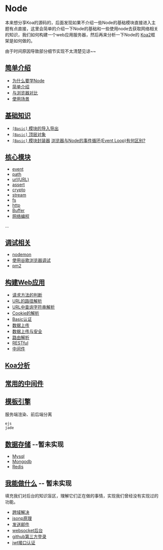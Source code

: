 # Node

本来想分享Koa的源码的，后面发现如果不介绍一些Node的基础模块直接进入主题有点直接，这里会简单的介绍一下Node的基础和一些使用node去获取网络相关的知识，我们如何构建一个web应用服务器，然后再来分析一下Node的 [Koa2](https://github.com/koajs/koa)框架是如何做的。



由于时间原因导致部分细节实现不太清楚见谅~~



## [简单介绍](/sections/zh-cn/简单介绍.md)

+ [为什么要学Node](/sections/zh-cn/简单介绍.md/#为什么要学node)
+ [简单介绍](/sections/zh-cn/简单介绍.md/#简单介绍)
+ [与浏览器对比](/sections/zh-cn/简单介绍.md/#与浏览器对比)
+ [使用场景](/sections/zh-cn/简单介绍.md/#使用场景)





## [基础知识](/sections/zh-cn/基础知识.md)

* [`[Basic]` 模块的导入导出](/sections/zh-cn/基础知识.md/#模块的导入导出)
* [`[Basic]` 顶层对象](/sections/zh-cn/基础知识.md/#顶层对象)
* [`[Basic]` 模块封装器](/sections/zh-cn/基础知识.md/#模块封装器)
  [浏览器与Node的事件循环(Event Loop)有何区别?](https://zhuanlan.zhihu.com/p/54882306)





## [核心模块](./sections/zh-cn/核心模块.md)

* [event](./sections/zh-cn/核心模块.md/#event (事件触发器))
* [path](./sections/zh-cn/核心模块.md/#path模块)
* [url(URL)](./sections/zh-cn/核心模块.md/#url(URL))
* [assert](./sections/zh-cn/核心模块.md/#assert(断言))
* [crypto](./sections/zh-cn/核心模块.md/#crypto (加密))
* [stream](./sections/zh-cn/核心模块.md/#stream(流))
* [fs](./sections/zh-cn/核心模块.md/#fs (文件系统))
* [http](./sections/zh-cn/核心模块.md/#http模块)
* [Buffer](./sections/zh-cn/核心模块.md/#Buffer)
* [网络编程](./sections/zh-cn/核心模块.md/#网络编程)

...



## [调试相关](./sections/zh-cn/调试相关.md)

+ [nodemon](./sections/zh-cn/调试相关.md/#nodemon)
+ [使用谷歌浏览器调试](./sections/zh-cn/调试相关.md/#使用谷歌浏览器调试)
+ [pm2](./sections/zh-cn/调试相关.md/#pm2)





## [构建Web应用](./sections/zh-cn/构建Web应用.md)

+ [请求方法的判断](./sections/zh-cn/构建Web应用.md/#请求方法的判断)
+ [URL的路径解析](./sections/zh-cn/构建Web应用.md/#URL路径解析)
+ [URL中查询字符串解析](./sections/zh-cn/构建Web应用.md/#URL中查询字符串解析)
+ [Cookie的解析](./sections/zh-cn/构建Web应用.md/#Cookie的解析)
+ [Basic认证](./sections/zh-cn/构建Web应用.md/#Basic认证)
+ [数据上传](./sections/zh-cn/构建Web应用.md/#数据上传)
+ [数据上传与安全](./sections/zh-cn/构建Web应用.md/#数据上传与安全)
+ [路由解析](./sections/zh-cn/构建Web应用.md/#路由解析)
+ [RESTful](./sections/zh-cn/构建Web应用.md/#RESTful)
+ [中间件](./sections/zh-cn/构建Web应用.md/#中间件)



## [Koa分析](./sections/zh-cn/Koa.md)



## [常用的中间件](./sections/zh-cn/常用中间件.md)



## [模板引擎]()

服务端渲染、前后端分离

```js
ejs
jade
```



## [数据存储]() --暂未实现

* [Mysql]()
* [Mongodb]()
* [Redis]()



## [我能做什么]() -- 暂未实现

填充我们对后台的知识盲区，理解它们正在做的事情，实现我们曾经没有实现过的功能。

* [跨域解决]()
* [jsonp原理]()
* [发送邮件]()
* [websocket后台]()
* [github第三方登录]()
* [jwt接口认证]()

